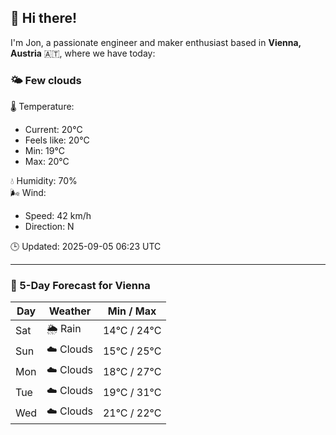 ## 👋 Hi there!

I'm Jon, a passionate engineer and maker enthusiast based in **Vienna, Austria** 🇦🇹, where we have today:

### 🌤️ Few clouds 

🌡️ Temperature: 
* Current: 20°C
* Feels like: 20°C
* Min: 19°C 
* Max: 20°C  

💧 Humidity: 70%  
🌬️ Wind: 
* Speed: 42 km/h 
* Direction: N  

🕒 Updated: 2025-09-05 06:23 UTC

---

### 📅 5-Day Forecast for Vienna

| Day | Weather | Min / Max |
|-----|---------|------------|
| Sat | 🌦️ Rain | 14°C / 24°C |
| Sun | ☁️ Clouds | 15°C / 25°C |
| Mon | ☁️ Clouds | 18°C / 27°C |
| Tue | ☁️ Clouds | 19°C / 31°C |
| Wed | ☁️ Clouds | 21°C / 22°C |
